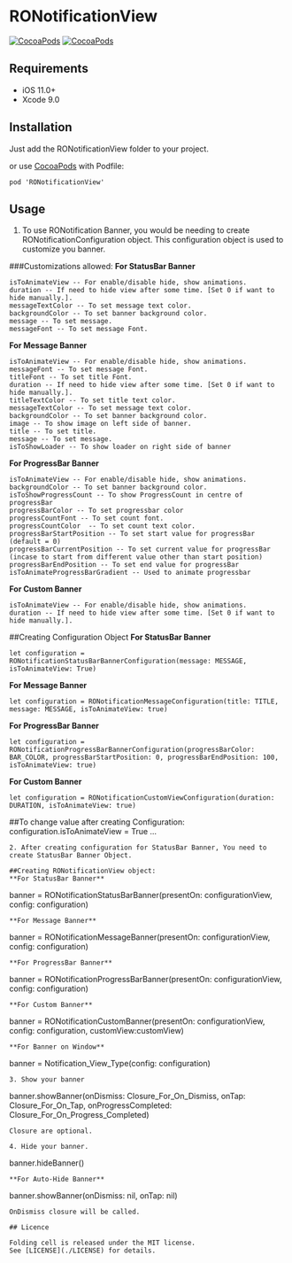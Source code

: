 

# RONotificationView
[![CocoaPods](https://img.shields.io/cocoapods/p/RONotificationView.svg)](https://cocoapods.org/pods/RONotificationView)
[![CocoaPods](https://img.shields.io/cocoapods/v/RONotificationView.svg)](https://cocoapods.org/pods/RONotificationView)
## Requirements

- iOS 11.0+
- Xcode 9.0

## Installation

Just add the RONotificationView folder to your project.

or use [CocoaPods](https://cocoapods.org) with Podfile:
```
pod 'RONotificationView'
```

## Usage

1. To use RONotification Banner, you would be needing to create RONotificationConfiguration object. This configuration object is used to customize you banner.

###Customizations allowed:
**For StatusBar Banner**
```
isToAnimateView -- For enable/disable hide, show animations.
duration -- If need to hide view after some time. [Set 0 if want to hide manually.].
messageTextColor -- To set message text color.
backgroundColor -- To set banner background color.  
message -- To set message.
messageFont -- To set message Font.
```
**For Message Banner**
```
isToAnimateView -- For enable/disable hide, show animations.
messageFont -- To set message Font.
titleFont -- To set title Font.
duration -- If need to hide view after some time. [Set 0 if want to hide manually.].
titleTextColor -- To set title text color.
messageTextColor -- To set message text color.
backgroundColor -- To set banner background color.  
image -- To show image on left side of banner.
title -- To set title.
message -- To set message.
isToShowLoader -- To show loader on right side of banner
```
**For ProgressBar Banner**
```
isToAnimateView -- For enable/disable hide, show animations.
backgroundColor -- To set banner background color.  
isToShowProgressCount -- To show ProgressCount in centre of progressBar
progressBarColor -- To set progressbar color
progressCountFont -- To set count font.
progressCountColor  -- To set count text color.
progressBarStartPosition -- To set start value for progressBar (default = 0)
progressBarCurrentPosition -- To set current value for progressBar (incase to start from different value other than start position)
progressBarEndPosition -- To set end value for progressBar
isToAnimateProgressBarGradient -- Used to animate progressbar
```
**For Custom Banner**
```
isToAnimateView -- For enable/disable hide, show animations.
duration -- If need to hide view after some time. [Set 0 if want to hide manually.].
```

##Creating Configuration Object
**For StatusBar Banner**
```
let configuration = RONotificationStatusBarBannerConfiguration(message: MESSAGE, isToAnimateView: True)
```
**For Message Banner**
```
let configuration = RONotificationMessageConfiguration(title: TITLE, message: MESSAGE, isToAnimateView: true)
```
**For ProgressBar Banner**
```
let configuration = RONotificationProgressBarBannerConfiguration(progressBarColor: BAR_COLOR, progressBarStartPosition: 0, progressBarEndPosition: 100, isToAnimateView: true)
```
**For Custom Banner**
```
let configuration = RONotificationCustomViewConfiguration(duration: DURATION, isToAnimateView: true)
```

##To change value after creating Configuration:
configuration.isToAnimateView = True
...
```
2. After creating configuration for StatusBar Banner, You need to create StatusBar Banner Object.

##Creating RONotificationView object:
**For StatusBar Banner**
```
banner = RONotificationStatusBarBanner(presentOn: configurationView, config: configuration)
```
**For Message Banner**
```
banner = RONotificationMessageBanner(presentOn: configurationView, config: configuration)
```
**For ProgressBar Banner**
```
banner = RONotificationProgressBarBanner(presentOn: configurationView, config: configuration)
```
**For Custom Banner**
```
banner = RONotificationCustomBanner(presentOn: configurationView, config: configuration, customView:customView)
```
**For Banner on Window**
```
banner = Notification_View_Type(config: configuration)
```
3. Show your banner
```
banner.showBanner(onDismiss: Closure_For_On_Dismiss, onTap: Closure_For_On_Tap, onProgressCompleted: Closure_For_On_Progress_Completed)
```
Closure are optional.

4. Hide your banner.
```
banner.hideBanner()
```
**For Auto-Hide Banner**
```
banner.showBanner(onDismiss: nil, onTap: nil)
```
OnDismiss closure will be called.

## Licence

Folding cell is released under the MIT license.
See [LICENSE](./LICENSE) for details.
